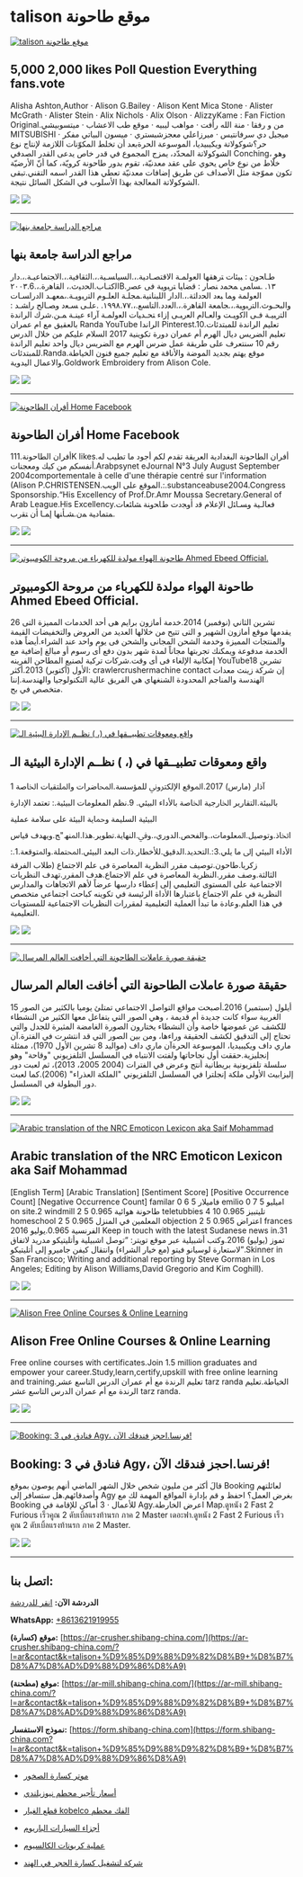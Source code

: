 # talison موقع طاحونة

<a href="https://swt.shibang-china.com/?l=ar&img&k=talison+%D9%85%D9%88%D9%82%D8%B9+%D8%B7%D8%A7%D8%AD%D9%88%D9%86%D8%A9" target="_blank">![talison موقع طاحونة](http://static.shibang-china.com/all-800x300/468.jpg)</a>

## 5,000 2,000 likes Poll Question Everything fans.vote
Alisha Ashton,Author &middot; Alison G.Bailey &middot; Alison Kent Mica Stone &middot; Alister McGrath &middot; Alister Stein &middot; Alix Nichols &middot; Alix Olson &middot; AlizzyKame : Fan Fiction Original.من و رفقا &middot; منة الله رأفت &middot; مواهب ليبيه &middot; موقع طب الاعشاب &middot; ميتسوبيشي MITSUBISHI &middot; ميجيل دي سرفانتيس &middot; ميرزاعلي معجزشبستري &middot; ميسون البياتي مفكر حر؟شوكولاتة ويكيبيديا، الموسوعة الحرةبعد أن تخلط المكوّنات اللازمة لإنتاج نوع الشوكولاتة المحدّد، يمزج المجموع في قدر خاص يدعى القدر الصدفي Conching، وهو خلّاط من نوع خاص يحوي على عقد معدنيّة، تقوم بدور طاحونة كرويّة، كما أنّ الأرضيّة تكون مموّجة مثل الأصداف عن طريق إضافات معدنيّة تعطي هذا القدر اسمه التقني.تبقى الشوكولاتة المعالجة بهذا الأسلوب في الشكل السائل نتيجة.


<a href="https://whatsapp.shibangsoft.com/WhatsApp.php" target="_blank" title="WhatsApp">![](http://static.shibang-china.com/icon/whatsapp.png)</a> <a href="https://swt.shibang-china.com/?l=ar&icon&k=talison+%D9%85%D9%88%D9%82%D8%B9+%D8%B7%D8%A7%D8%AD%D9%88%D9%86%D8%A9" target="_blank">![](http://static.shibang-china.com/icon/chat-ar.png)</a>

---

<a href="https://swt.shibang-china.com/?l=ar&img&k=talison+%D9%85%D9%88%D9%82%D8%B9+%D8%B7%D8%A7%D8%AD%D9%88%D9%86%D8%A9" target="_blank">![مراجع الدراسة جامعة بنها](http://static.shibang-china.com/all-800x300/691.jpg)</a>

## مراجع الدراسة جامعة بنها
طـﺎﺤون : ﺒﻴﺌﺎت ﺘرﻫﻘﻬﺎ اﻟﻌوﻟﻤـﺔ اﻻﻗﺘﺼـﺎدﻴﺔ.،.اﻟﺴﻴﺎﺴـﻴﺔ.،.اﻟﺜﻘﺎﻓﻴﺔ.،.اﻻﺠﺘﻤﺎﻋﻴـﺔ.،.دار اﻟﻛﺘـﺎب.اﻟﺤدﻴث.، اﻟﻘﺎﻫرة.،.٢٠٠٣.6B.١٣. .ﺴﺎﻤﻰ ﻤﺤﻤد ﻨﺼﺎر : ﻗﻀﺎﻴﺎ ﺘرﺒوﻴﺔ ﻓﻰ ﻋﺼر اﻟﻌوﻟﻤﺔ وﻤﺎ ﺒﻌد اﻟﺤداﺜﺔ.،.اﻟدار اﻟﻠﺒﻨﺎﻨﻴﺔ.ﻤﺠﻠـﺔ اﻟﻌﻠـوم اﻟﺘرﺒوﻴـﺔ.،ﻤﻌﻬـد اﻟدراﺴـﺎت واﻟﺒﺤـوث.اﻟﺘرﺒوﻴﺔ.،.ﺠﺎﻤﻌﺔ اﻟﻘﺎﻫرة.،.اﻟﻌدد.اﻟﺘﺎﺴﻊ.،.١٩٩٨.٧٧. .ﻋﻠـﻰ ﺴـﻌد وﺼـﺎﻟﺢ راﺸـد : اﻟﺘرﺒﻴـﺔ ﻓـﻰ اﻟﻛوﻴـت واﻟﻌـﺎﻟم اﻟﻌرﺒـﻰ إزاء ﺘﺤـدﻴﺎت اﻟﻌوﻟﻤـﺔ آراء ﻋﻴﻨـﺔ ﻤـن.شرك الراندة بالعقيق مع ام عمران Randa YouTube الراندا Pinterest.10.تعليم الراندة للمبتدئات تعليم الضريس ديال الهرم أم عمران دورة تكوينية 2017 السلام عليكم من خلال الدرس رقم 10 سنتعرف على طريقة عمل ضرس الهرم مع الضريس ديال واحد تعليم الراندة للمبتدئات.Randa.موقع يهتم بجديد الموضة والأناقة مع تعليم جميع فنون الخياطة والاعمال اليدوية.Goldwork Embroidery from Alison Cole.


<a href="https://whatsapp.shibangsoft.com/WhatsApp.php" target="_blank" title="WhatsApp">![](http://static.shibang-china.com/icon/whatsapp.png)</a> <a href="https://swt.shibang-china.com/?l=ar&icon&k=talison+%D9%85%D9%88%D9%82%D8%B9+%D8%B7%D8%A7%D8%AD%D9%88%D9%86%D8%A9" target="_blank">![](http://static.shibang-china.com/icon/chat-ar.png)</a>

---

<a href="https://swt.shibang-china.com/?l=ar&img&k=talison+%D9%85%D9%88%D9%82%D8%B9+%D8%B7%D8%A7%D8%AD%D9%88%D9%86%D8%A9" target="_blank">![أفران الطاحونة Home Facebook](http://static.shibang-china.com/all-800x300/1070.jpg)</a>

## أفران الطاحونة Home Facebook
أفران الطاحونة.111K likes.أفران الطاحونة البغدادية العريقة تقدم لكم أجود ما تطيب له أنفسكم من كيك ومعجنات.‎Arabpsynet eJournal N°3 July August September 2004comportementale à celle d&#39;une thérapie centré sur l&#39;information (Alison P.CHRISTENSEN.اﻟﻤﻮﻗﻊ ﻋﻠﻰ اﻟﻮﻳﺐ.:.substanceabuse2004.Congress Sponsorship.“His Excellency of Prof.Dr.Amr Moussa Secretary.General of Arab League.His Excellency.ﻓﻌﺎﻟـﻴﺔ ﻭﺴـﺎﺌل ﺍﻹﻋﻼﻡ ﻗﺩ ﺃﻭﺠﺩﺕ ﻁﺎﺤﻭﻨﺔ ﺸﺎﺌﻌﺎﺕ ﻤﺘﻤﺎﺩﻴﺔ ﻤﻥ.ﺸـﺄﻨﻬﺎ ﺇﻤـﺎ ﺃﻥ ﺘﻘﺭﺏ.


<a href="https://whatsapp.shibangsoft.com/WhatsApp.php" target="_blank" title="WhatsApp">![](http://static.shibang-china.com/icon/whatsapp.png)</a> <a href="https://swt.shibang-china.com/?l=ar&icon&k=talison+%D9%85%D9%88%D9%82%D8%B9+%D8%B7%D8%A7%D8%AD%D9%88%D9%86%D8%A9" target="_blank">![](http://static.shibang-china.com/icon/chat-ar.png)</a>

---

<a href="https://swt.shibang-china.com/?l=ar&img&k=talison+%D9%85%D9%88%D9%82%D8%B9+%D8%B7%D8%A7%D8%AD%D9%88%D9%86%D8%A9" target="_blank">![طاحونة الهواء مولدة للكهرباء من مروحة الكومبيوتر Ahmed Ebeed Official.](http://static.shibang-china.com/all-800x300/314.jpg)</a>

## طاحونة الهواء مولدة للكهرباء من مروحة الكومبيوتر Ahmed Ebeed Official.
26 تشرين الثاني (نوفمبر) 2014.خدمة أمازون برايم هى أحد الخدمات المميزة التى يقدمها موقع أمازون الشهير و التى تتيح من خلالها العديد من العروض والتخفيضات القيمة والمنتجات المميزة وخدمة الشحن المجانى والشحن فى يوم واحد عند الشراء.أيضاً هذه الخدمة مدفوعة ويمكنك تجربتها مجاناً لمدة شهر بدون دفع أى رسوم أو مبالغ إضافية مع إمكانية الإلغاء فى أى وقت.شركات تركية لصنيع المطاحن الفرينه YouTube18 تشرين الأول (أكتوبر) 2013.أكثر: crawlercrushermachine contact إن شركة زينث معدات الهندسة والمناجم المحدودة الشنغهاي هي الفريق عالية التكنولوجيا والهندسة.إننا متخصص في بح.


<a href="https://whatsapp.shibangsoft.com/WhatsApp.php" target="_blank" title="WhatsApp">![](http://static.shibang-china.com/icon/whatsapp.png)</a> <a href="https://swt.shibang-china.com/?l=ar&icon&k=talison+%D9%85%D9%88%D9%82%D8%B9+%D8%B7%D8%A7%D8%AD%D9%88%D9%86%D8%A9" target="_blank">![](http://static.shibang-china.com/icon/chat-ar.png)</a>

---

<a href="https://swt.shibang-china.com/?l=ar&img&k=talison+%D9%85%D9%88%D9%82%D8%B9+%D8%B7%D8%A7%D8%AD%D9%88%D9%86%D8%A9" target="_blank">![واﻗﻊ وﻣﻌﻮﻗﺎت ﺗﻄﺒﻴــﻘﻬﺎ ﻓﻲ (، ) ﻧﻈــﻢ اﻹدارة اﻟﺒﻴﺌﻴﺔ اﻟـ](http://static.shibang-china.com/all-800x300/600.jpg)</a>

## واﻗﻊ وﻣﻌﻮﻗﺎت ﺗﻄﺒﻴــﻘﻬﺎ ﻓﻲ (، ) ﻧﻈــﻢ اﻹدارة اﻟﺒﻴﺌﻴﺔ اﻟـ
1 آذار (مارس) 2017.اﳌﻮﻗﻊ اﻹﻟﻜﱰوﱐ ﻟﻠﻤﺆﺳﺴﺔ.اﶈﺎﺿﺮات واﳌﻠﺘﻘﻴﺎت اﳋﺎﺻﺔ ﺑﺎﻟﺒﻴﺌﺔ.اﻟﺘﻘﺎرﻳﺮ اﳋﺎرﺟﻴﺔ اﳋﺎﺻﺔ ﺑﺎﻷداء اﻟﺒﻴﺌﻲ. 9.ﻧﻈﻢ اﻟﻤﻌﻠﻮﻣﺎت اﻟﺒﻴﺌﻴﺔ.: ﺗﻌﺘﻤﺪ اﻹدارة اﻟﺒﻴﺌﻴﺔ اﻟﺴﻠﻴﻤﺔ وﲪﺎﻳﺔ اﻟﺒﻴﺌﺔ ﻋﻠﻰ ﺳﻼﻣﺔ ﻋﻤﻠﻴﺔ اﲣﺎذ.وﺗﻮﺻﻴﻞ.اﳌﻌﻠﻮﻣﺎت،.واﻟﻔﺤﺺ.اﻟﺪوري،.وﰲ.اﻟﻨﻬﺎﻳﺔ.ﺗﻄﻮﻳﺮ.ﻫﺬا.اﳌﻨﻬ.&quot;ﺞ.وﻳﻬﺪف ﻗﻴﺎس اﻷداء اﻟﺒﻴﺌﻲ إﱃ ﻣﺎ ﻳﻠﻲ.3:.اﻟﺘﺤﺪﻳﺪ.اﻟﺪﻗﻴﻖ.ﻟﻸﺧﻄﺎر.ذات اﻟﺒﻌﺪ اﻟﺒﻴﺌﻲ.اﶈﺘﻤﻠﺔ.واﳌﺘﻮﻗﻌﺔ.1.: زﻛﺮﻳﺎ.ﻃﺎﺣﻮن.توصيف مقرر النظرية المعاصرة فى علم الاجتماع (طلاب الفرقة الثالثة.وصف مقرر.النظرية المعاصرة في علم الاجتماع.هدف المقرر.تهدف النظريات الاجتماعية على المستوى التعليمي إلى إعطاء دارسها عرضاً لأهم الاتجاهات والمدارس النظرية في علم الاجتماع باعتبارها الأداة الرئيسة في تكوينه كباحث اجتماعي متخصص في هذا العلم.وعادة ما تبدأ العملية التعليمية لمقررات النظريات الاجتماعية للمستويات التعليمية.


<a href="https://whatsapp.shibangsoft.com/WhatsApp.php" target="_blank" title="WhatsApp">![](http://static.shibang-china.com/icon/whatsapp.png)</a> <a href="https://swt.shibang-china.com/?l=ar&icon&k=talison+%D9%85%D9%88%D9%82%D8%B9+%D8%B7%D8%A7%D8%AD%D9%88%D9%86%D8%A9" target="_blank">![](http://static.shibang-china.com/icon/chat-ar.png)</a>

---

<a href="https://swt.shibang-china.com/?l=ar&img&k=talison+%D9%85%D9%88%D9%82%D8%B9+%D8%B7%D8%A7%D8%AD%D9%88%D9%86%D8%A9" target="_blank">![حقيقة صورة عاملات الطاحونة التي أخافت العالم المرسال](http://static.shibang-china.com/all-800x300/307.jpg)</a>

## حقيقة صورة عاملات الطاحونة التي أخافت العالم المرسال
15 أيلول (سبتمبر) 2016.أصبحت مواقع التواصل الاجتماعي تمتلئ يوميا بالكثير من الصور الغربية سواء كانت جديدة أم قديمة ، وهي الصور التي يتفاعل معها الكثير من النشطاء للكشف عن غموضها خاصة وأن النشطاء يختارون الصورة الغامضة المثيرة للجدل والتي تحتاج إلى التدقيق لكشف الحقيقة وراءها، ومن بين الصور التي قد انتشرت في الفترة.آن ماري داف ويكيبيديا، الموسوعة الحرةآن ماري داف (مواليد 8 تشرين الأول 1970)، ممثلة إنجليزية.حققت أول نجاحاتها ولفتت الانتباه في المسلسل التلفزيوني &quot;وقاحة&quot; وهو سلسلة تلفزيونية بريطانية أنتج وعرض في الفترات (2004 2005، 2013)، ثم لعبت دور إليزابيث الأولى ملكة إنجلترا في المسلسل التلفزيوني &quot;الملكة العذراء&quot; (2006).كما لعبت دور البطولة في المسلسل.


<a href="https://whatsapp.shibangsoft.com/WhatsApp.php" target="_blank" title="WhatsApp">![](http://static.shibang-china.com/icon/whatsapp.png)</a> <a href="https://swt.shibang-china.com/?l=ar&icon&k=talison+%D9%85%D9%88%D9%82%D8%B9+%D8%B7%D8%A7%D8%AD%D9%88%D9%86%D8%A9" target="_blank">![](http://static.shibang-china.com/icon/chat-ar.png)</a>

---

<a href="https://swt.shibang-china.com/?l=ar&img&k=talison+%D9%85%D9%88%D9%82%D8%B9+%D8%B7%D8%A7%D8%AD%D9%88%D9%86%D8%A9" target="_blank">![Arabic translation of the NRC Emoticon Lexicon aka Saif Mohammad](http://static.shibang-china.com/all-800x300/612.jpg)</a>

## Arabic translation of the NRC Emoticon Lexicon aka Saif Mohammad
[English Term] [Arabic Translation] [Sentiment Score] [Positive Occurrence Count] [Negative Occurrence Count] familar فاميلار 5 6 0 emilio اميليو 5 7 0 on site.2 windmill طاحونة هوائية 0.965 5 2 teletubbies تليتبيز 0.965 10 4 homeschool المعلمين في المنزل 0.965 5 2 objection اعتراض 0.965 5 2 frances الفرنسية 0.965.يوليو 2016 Keep in touch with the latest Sudanese news in.31 تموز (يوليو) 2016.وكتب أشبيلية عبر موقع تويتر: “توصل اشبيلية وأتليتيكو مدريد لاتفاق لاستعارة لوسيانو فيتو (مع خيار الشراء) وانتقال كيفن جاميرو إلى أتليتيكو”.Skinner in San Francisco; Writing and additional reporting by Steve Gorman in Los Angeles; Editing by Alison Williams,David Gregorio and Kim Coghill).


<a href="https://whatsapp.shibangsoft.com/WhatsApp.php" target="_blank" title="WhatsApp">![](http://static.shibang-china.com/icon/whatsapp.png)</a> <a href="https://swt.shibang-china.com/?l=ar&icon&k=talison+%D9%85%D9%88%D9%82%D8%B9+%D8%B7%D8%A7%D8%AD%D9%88%D9%86%D8%A9" target="_blank">![](http://static.shibang-china.com/icon/chat-ar.png)</a>

---

<a href="https://swt.shibang-china.com/?l=ar&img&k=talison+%D9%85%D9%88%D9%82%D8%B9+%D8%B7%D8%A7%D8%AD%D9%88%D9%86%D8%A9" target="_blank">![Alison Free Online Courses &amp; Online Learning](http://static.shibang-china.com/all-800x300/1171.jpg)</a>

## Alison Free Online Courses &amp; Online Learning
Free online courses with certificates.Join 1.5 million graduates and empower your career.Study,learn,certify,upskill with free online learning and training.تعليم الرندة مع أم عمران الدرس التاسع عشر tarz randa الخياطة.تعليم الرندة مع أم عمران الدرس التاسع عشر tarz randa.


<a href="https://whatsapp.shibangsoft.com/WhatsApp.php" target="_blank" title="WhatsApp">![](http://static.shibang-china.com/icon/whatsapp.png)</a> <a href="https://swt.shibang-china.com/?l=ar&icon&k=talison+%D9%85%D9%88%D9%82%D8%B9+%D8%B7%D8%A7%D8%AD%D9%88%D9%86%D8%A9" target="_blank">![](http://static.shibang-china.com/icon/chat-ar.png)</a>

---

<a href="https://swt.shibang-china.com/?l=ar&img&k=talison+%D9%85%D9%88%D9%82%D8%B9+%D8%B7%D8%A7%D8%AD%D9%88%D9%86%D8%A9" target="_blank">![Booking: 3 فنادق في Agy، فرنسا.احجز فندقك الآن!](http://static.shibang-china.com/all-800x300/420.jpg)</a>

## Booking: 3 فنادق في Agy، فرنسا.احجز فندقك الآن!
قالَ أكثر من مليون شخص خلال الشهر الماضي أنهم يوصون بموقع Booking لعائلتهم وأصدقائهم.هل ستسافر إلى Agy بغرض العمل؟ احفظ و قم بإدارة المواقع المهمة لك مع Booking للأعمال &middot; 3 أماكن للإقامة في Agy.اعرض الخارطة Map.ดูหนัง 2 Fast 2 Furious เร็วคูณ 2 ดับเบิ้ลแรงท้านรก ภาค 2 Master เดอะฟา.ดูหนัง 2 Fast 2 Furious เร็วคูณ 2 ดับเบิ้ลแรงท้านรก ภาค 2 Master.


<a href="https://whatsapp.shibangsoft.com/WhatsApp.php" target="_blank" title="WhatsApp">![](http://static.shibang-china.com/icon/whatsapp.png)</a> <a href="https://swt.shibang-china.com/?l=ar&icon&k=talison+%D9%85%D9%88%D9%82%D8%B9+%D8%B7%D8%A7%D8%AD%D9%88%D9%86%D8%A9" target="_blank">![](http://static.shibang-china.com/icon/chat-ar.png)</a>

---
## اتصل بنا:

**الدردشة الآن:** [انقر للدردشة](https://swt.shibang-china.com?l=ar&contact&k=talison+%D9%85%D9%88%D9%82%D8%B9+%D8%B7%D8%A7%D8%AD%D9%88%D9%86%D8%A9)

**WhatsApp:**  [+8613621919955](https://whatsapp.shibangsoft.com/WhatsApp.php)

**موقع (كسارة):** [https://ar-crusher.shibang-china.com/](https://ar-crusher.shibang-china.com/?l=ar&contact&k=talison+%D9%85%D9%88%D9%82%D8%B9+%D8%B7%D8%A7%D8%AD%D9%88%D9%86%D8%A9)

**موقع (مطحنة):** [https://ar-mill.shibang-china.com/](https://ar-mill.shibang-china.com/?l=ar&contact&k=talison+%D9%85%D9%88%D9%82%D8%B9+%D8%B7%D8%A7%D8%AD%D9%88%D9%86%D8%A9)

**نموذج الاستفسار:** [https://form.shibang-china.com](https://form.shibang-china.com?l=ar&contact&k=talison+%D9%85%D9%88%D9%82%D8%B9+%D8%B7%D8%A7%D8%AD%D9%88%D9%86%D8%A9)

* [موتر كسارة الصخور](../30/%D9%85%D9%88%D8%AA%D8%B1%20%D9%83%D8%B3%D8%A7%D8%B1%D8%A9%20%D8%A7%D9%84%D8%B5%D8%AE%D9%88%D8%B1.md)

* [أسعار تأجير محطم نيوزيلندي](../30/%D8%A3%D8%B3%D8%B9%D8%A7%D8%B1%20%D8%AA%D8%A3%D8%AC%D9%8A%D8%B1%20%D9%85%D8%AD%D8%B7%D9%85%20%D9%86%D9%8A%D9%88%D8%B2%D9%8A%D9%84%D9%86%D8%AF%D9%8A.md)

* [قطع الغيار kobelco الفك محطم](../28/%D9%82%D8%B7%D8%B9%20%D8%A7%D9%84%D8%BA%D9%8A%D8%A7%D8%B1%20kobelco%20%D8%A7%D9%84%D9%81%D9%83%20%D9%85%D8%AD%D8%B7%D9%85.md)

* [أجزاء السيارات الباريوم](../30/%D8%A3%D8%AC%D8%B2%D8%A7%D8%A1%20%D8%A7%D9%84%D8%B3%D9%8A%D8%A7%D8%B1%D8%A7%D8%AA%20%D8%A7%D9%84%D8%A8%D8%A7%D8%B1%D9%8A%D9%88%D9%85.md)

* [عملية كربونات الكالسيوم](../26/%D8%B9%D9%85%D9%84%D9%8A%D8%A9%20%D9%83%D8%B1%D8%A8%D9%88%D9%86%D8%A7%D8%AA%20%D8%A7%D9%84%D9%83%D8%A7%D9%84%D8%B3%D9%8A%D9%88%D9%85.md)

* [شركة لتشغيل كسارة الحجر في الهند](../30/%D8%B4%D8%B1%D9%83%D8%A9%20%D9%84%D8%AA%D8%B4%D8%BA%D9%8A%D9%84%20%D9%83%D8%B3%D8%A7%D8%B1%D8%A9%20%D8%A7%D9%84%D8%AD%D8%AC%D8%B1%20%D9%81%D9%8A%20%D8%A7%D9%84%D9%87%D9%86%D8%AF.md)